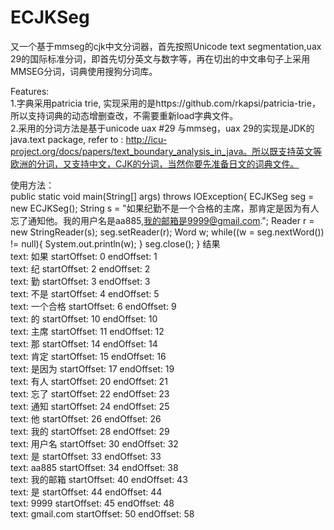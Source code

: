 # ECJKSeg
又一个基于mmseg的cjk中文分词器，首先按照Unicode text segmentation,uax 29的国际标准分词，即首先切分英文与数字等，再在切出的中文串句子上采用MMSEG分词，词典使用搜狗分词库。    

Features:  
1.字典采用patricia trie, 实现采用的是https://github.com/rkapsi/patricia-trie，所以支持词典的动态增删查改，不需要重新load字典文件。  
2.采用的分词方法是基于unicode uax #29 与mmseg，uax 29的实现是JDK的java.text package, refer to : http://icu-project.org/docs/papers/text_boundary_analysis_in_java。所以既支持英文等欧洲的分词，又支持中文，CJK的分词，当然你要先准备日文的词典文件。  

使用方法：  
	public static void main(String[] args) throws IOException{
		ECJKSeg seg = new ECJKSeg();
		String s = "如果纪勤不是一个合格的主席，那肯定是因为有人忘了通知他。我的用户名是aa885,我的邮箱是9999@gmail.com.";
		Reader r = new StringReader(s);
		seg.setReader(r);
		Word w;
		while((w = seg.nextWord()) != null){
			System.out.println(w);
		}
		seg.close();
	}
结果    
text: 如果 startOffset: 0 endOffset: 1  
text: 纪 startOffset: 2 endOffset: 2  
text: 勤 startOffset: 3 endOffset: 3  
text: 不是 startOffset: 4 endOffset: 5  
text: 一个合格 startOffset: 6 endOffset: 9  
text: 的 startOffset: 10 endOffset: 10  
text: 主席 startOffset: 11 endOffset: 12   
text: 那 startOffset: 14 endOffset: 14  
text: 肯定 startOffset: 15 endOffset: 16  
text: 是因为 startOffset: 17 endOffset: 19  
text: 有人 startOffset: 20 endOffset: 21  
text: 忘了 startOffset: 22 endOffset: 23  
text: 通知 startOffset: 24 endOffset: 25  
text: 他 startOffset: 26 endOffset: 26  
text: 我的 startOffset: 28 endOffset: 29  
text: 用户名 startOffset: 30 endOffset: 32  
text: 是 startOffset: 33 endOffset: 33  
text: aa885 startOffset: 34 endOffset: 38  
text: 我的邮箱 startOffset: 40 endOffset: 43  
text: 是 startOffset: 44 endOffset: 44  
text: 9999 startOffset: 45 endOffset: 48  
text: gmail.com startOffset: 50 endOffset: 58  
